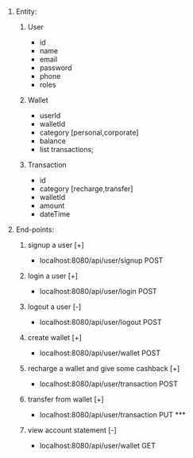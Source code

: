 1. Entity:

   1. User

      - id
      - name
      - email
      - password
      - phone
      - roles

   2. Wallet

      - userId
      - walletId
      - category [personal,corporate]
      - balance
      - list<transactionId> transactions;

   3. Transaction
      - id
      - category [recharge,transfer]
      - walletId
      - amount
      - dateTime

2. End-points:

   1. signup a user [+]
      - localhost:8080/api/user/signup POST
   2. login a user [+]
      - localhost:8080/api/user/login POST
   3. logout a user [-]

      - localhost:8080/api/user/logout POST

   4. create wallet [+]

      - localhost:8080/api/user/wallet POST

   5. recharge a wallet and give some cashback [+]
      - localhost:8080/api/user/transaction POST
   6. transfer from wallet [+]
      - localhost:8080/api/user/transaction PUT ***
   7. view account statement [-]
      - localhost:8080/api/user/wallet GET
